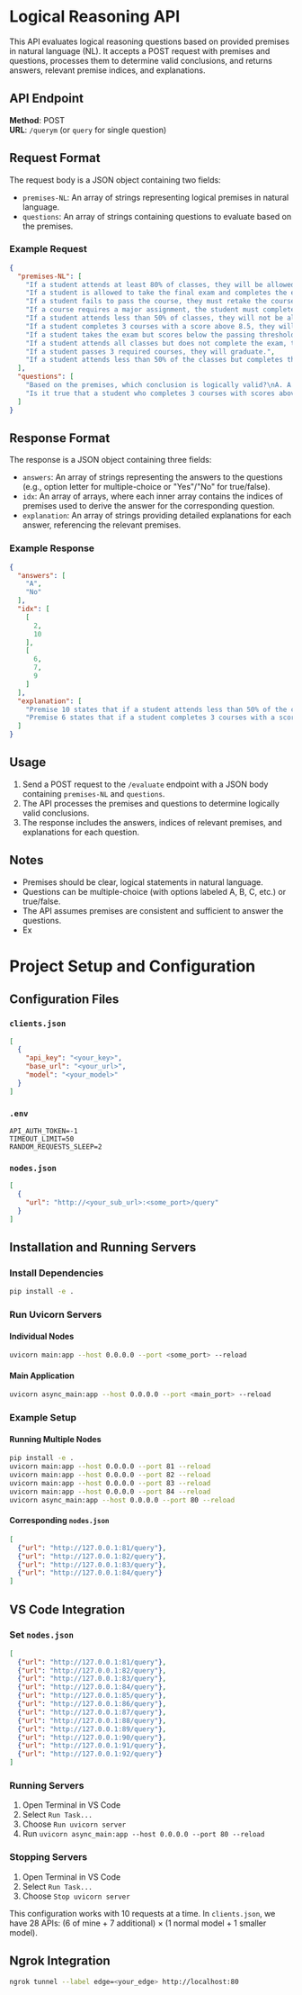 # Logical Reasoning API

This API evaluates logical reasoning questions based on provided premises in natural language (NL). It accepts a POST request with premises and questions, processes them to determine valid conclusions, and returns answers, relevant premise indices, and explanations.

## API Endpoint

**Method**: POST  
**URL**: `/querym` (or `query` for single question)

## Request Format

The request body is a JSON object containing two fields:
- `premises-NL`: An array of strings representing logical premises in natural language.
- `questions`: An array of strings containing questions to evaluate based on the premises.

### Example Request

```json
{
  "premises-NL": [
    "If a student attends at least 80% of classes, they will be allowed to take the final exam.",
    "If a student is allowed to take the final exam and completes the exam, they can pass the course.",
    "If a student fails to pass the course, they must retake the course.",
    "If a course requires a major assignment, the student must complete the major assignment or take the final exam.",
    "If a student attends less than 50% of classes, they will not be allowed to take the final exam.",
    "If a student completes 3 courses with a score above 8.5, they will receive a scholarship.",
    "If a student takes the exam but scores below the passing threshold, they will not pass the course.",
    "If a student attends all classes but does not complete the exam, they cannot pass the course.",
    "If a student passes 3 required courses, they will graduate.",
    "If a student attends less than 50% of the classes but completes the assignment and gets professor approval, they can take the exam."
  ],
  "questions": [
    "Based on the premises, which conclusion is logically valid?\nA. A student with low attendance, assignment completion, and professor approval can pass the course if they complete the exam.\nB. A student with less than 80% attendance who doesn’t complete the assignment can still take the exam.\nC. A student with 60% attendance and a scholarship automatically passes all courses.\nD. A student who attends every class but doesn’t complete the exam can still pass.",
    "Is it true that a student who completes 3 courses with scores above 8.5 will graduate, according to the premises?"
  ]
}
```

## Response Format

The response is a JSON object containing three fields:
- `answers`: An array of strings representing the answers to the questions (e.g., option letter for multiple-choice or "Yes"/"No" for true/false).
- `idx`: An array of arrays, where each inner array contains the indices of premises used to derive the answer for the corresponding question.
- `explanation`: An array of strings providing detailed explanations for each answer, referencing the relevant premises.

### Example Response

```json
{
  "answers": [
    "A",
    "No"
  ],
  "idx": [
    [
      2,
      10
    ],
    [
      6,
      7,
      9
    ]
  ],
  "explanation": [
    "Premise 10 states that if a student attends less than 50% of the classes but completes the assignment and gets professor approval, they can take the exam. Premise 2 states that if a student is allowed to take the final exam and completes the exam, they can pass the course. Premise 7 states that if a student takes the exam but scores below the passing threshold, they will not pass the course. Therefore, a student with low attendance, assignment completion, and professor approval can pass the course if they complete the exam with a passing score.",
    "Premise 6 states that if a student completes 3 courses with a score above 8.5, they will receive a scholarship. Premise 9 states that if a student passes 3 required courses, they will graduate. The question conflates receiving a scholarship with graduating, but these are separate conditions."
  ]
}
```

## Usage

1. Send a POST request to the `/evaluate` endpoint with a JSON body containing `premises-NL` and `questions`.
2. The API processes the premises and questions to determine logically valid conclusions.
3. The response includes the answers, indices of relevant premises, and explanations for each question.

## Notes

- Premises should be clear, logical statements in natural language.
- Questions can be multiple-choice (with options labeled A, B, C, etc.) or true/false.
- The API assumes premises are consistent and sufficient to answer the questions.
- Ex

# Project Setup and Configuration

## Configuration Files

### `clients.json`
```json
[
  {
    "api_key": "<your_key>",
    "base_url": "<your_url>",
    "model": "<your_model>"
  }
]
```

### `.env`
```plaintext
API_AUTH_TOKEN=-1
TIMEOUT_LIMIT=50
RANDOM_REQUESTS_SLEEP=2
```

### `nodes.json`
```json
[
  {
    "url": "http://<your_sub_url>:<some_port>/query"
  }
]
```

## Installation and Running Servers

### Install Dependencies
```bash
pip install -e .
```

### Run Uvicorn Servers
#### Individual Nodes
```bash
uvicorn main:app --host 0.0.0.0 --port <some_port> --reload
```

#### Main Application
```bash
uvicorn async_main:app --host 0.0.0.0 --port <main_port> --reload
```

### Example Setup
#### Running Multiple Nodes
```bash
pip install -e .
uvicorn main:app --host 0.0.0.0 --port 81 --reload
uvicorn main:app --host 0.0.0.0 --port 82 --reload
uvicorn main:app --host 0.0.0.0 --port 83 --reload
uvicorn main:app --host 0.0.0.0 --port 84 --reload
uvicorn async_main:app --host 0.0.0.0 --port 80 --reload
```

#### Corresponding `nodes.json`
```json
[
  {"url": "http://127.0.0.1:81/query"},
  {"url": "http://127.0.0.1:82/query"},
  {"url": "http://127.0.0.1:83/query"},
  {"url": "http://127.0.0.1:84/query"}
]
```

## VS Code Integration
### Set `nodes.json`
```json
[
  {"url": "http://127.0.0.1:81/query"},
  {"url": "http://127.0.0.1:82/query"},
  {"url": "http://127.0.0.1:83/query"},
  {"url": "http://127.0.0.1:84/query"},
  {"url": "http://127.0.0.1:85/query"},
  {"url": "http://127.0.0.1:86/query"},
  {"url": "http://127.0.0.1:87/query"},
  {"url": "http://127.0.0.1:88/query"},
  {"url": "http://127.0.0.1:89/query"},
  {"url": "http://127.0.0.1:90/query"},
  {"url": "http://127.0.0.1:91/query"},
  {"url": "http://127.0.0.1:92/query"}
]
```

### Running Servers
1. Open Terminal in VS Code
2. Select `Run Task...`
3. Choose `Run uvicorn server`
4. Run `uvicorn async_main:app --host 0.0.0.0 --port 80 --reload`

### Stopping Servers
1. Open Terminal in VS Code
2. Select `Run Task...`
3. Choose `Stop uvicorn server`

This configuration works with 10 requests at a time. In `clients.json`, we have 28 APIs: (6 of mine + 7 additional) × (1 normal model + 1 smaller model).

## Ngrok Integration
```bash
ngrok tunnel --label edge=<your_edge> http://localhost:80
```

